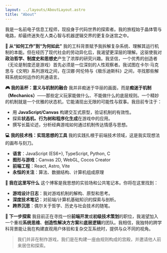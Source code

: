 ```yaml
---
layout: ../layouts/AboutLayout.astro
title: "About"
---
```


<!-- **State Machine Theorist & Game Mechanics Crafter** -->
<!-- （状态机理论家 & 游戏机制工匠） -->

我是一名前电子信息工程师，现投身于代码世界的探索者。我的旅程始于晶体管与电路，却最终迷失在人类心智与机器逻辑交界的更复杂迷宫之中。

**🤔 从“如何工作”到“为何如此”**
我的工科背景赋予我拆解复杂系统、理解其运行机制的本能。但在经历了现代社会的劳动异化后，我渴望更深层的理解。这驱使我对**政治哲学、制度史和思想史**产生了浓厚的研究兴趣。我坚信，一个优秀的创造者（无论是制度还是游戏）首先必须是一位深刻的人性观察者。我试图在卡尔·马克思与《文明》系列游戏之间，在汉娜·阿伦特与《极乐迪斯科》之间，寻找那些解释系统如何运作的共通语言。

**🎮 我的圣杯：意义与机制的融合**
我并非痴迷于华丽的画面，而是**痴迷于机制（Mechanics）**——那些定义玩家能做什么、不能做什么的底层规则。一个精妙的机制就是一个优雅的状态机，它能涌现出无限的可能性与叙事。我目前专注于：
-   用 **JavaScript/Canvas** 构建交互式原型，验证机制的有效性。
-   探索**状态机、行为树和程序化生成**在游戏中的应用。
-   撰写长篇论述，分析经典游戏如何通过机制传达情感与思想。

**💻 我的技术栈：实现思想的工具**
我的实践扎根于前端技术领域，这是我实现想法的画布与刻刀。
-   **语言**：JavaScript (ES6+), TypeScript, Python, C
-   **图形与游戏**：Canvas 2D, WebGL, Cocos Creator
-   **前端工程**：React, Astro, Vite
-   **永恒的关注**：算法、数据结构、计算机组成原理

**📝 我在这里写什么**
这个博客是我思想的实验场和公共笔记本。你将在这里找到：
-   **游戏设计日志**：我对游戏机制的解构、原型和思考。
-   **深度技术笔记**：对前端/计算机基础知识的探索与剖析。
-   **跨界沉思**：偶尔关于哲学、历史与社会技术的随笔。

**🌱 下一步探索**
我目前正在寻找一份**前端开发**或**初级技术策划**的职位，我渴望加入一个重视**系统思维**、**创造性解决方方案**和**底层逻辑**的团队。我相信，我独特的跨学科背景能让我在构建直观用户体验和复杂交互系统时，提供与众不同的视角。

> 我们并非在制作游戏，我们是在构建一座由规则构成的宫殿，并邀请他人前来居住和探索。